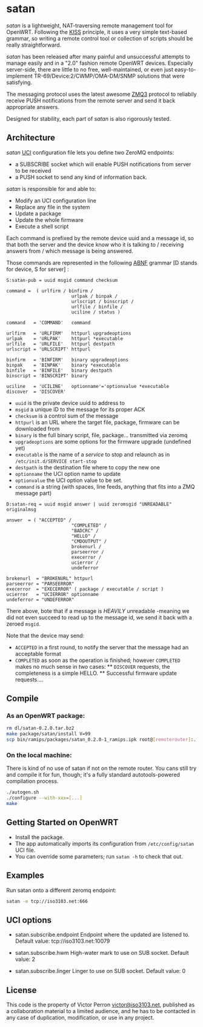# satan

*satan* is a lightweight, NAT-traversing remote management tool for OpenWRT. Following the [KISS](http://en.wikipedia.org/wiki/KISS_principle) principle, it uses a very simple text-based grammar, so writing a remote control tool or collection of scripts should be really straightforward.

*satan* has been released after many painful and unsuccessful attempts to manage easily and in a "2.0" fashion remote OpenWRT devices. Especially server-side, there are little to no free, well-maintained, or even just easy-to-implement TR-69/Device:2/CWMP/OMA-DM/SNMP solutions that were satisfying.

The messaging protocol uses the latest awesome [ZMQ3](http://www.zeromq.org/) protocol to reliabily receive PUSH notifications from the remote server and send it back appropriate answers.

Designed for stability, each part of *satan* is also rigorously tested.

## Architecture

*satan* [UCI](http://wiki.openwrt.org/doc/uci) configuration file lets you define two ZeroMQ endpoints:

* a SUBSCRIBE socket which will enable PUSH notifications from server to be received
* a PUSH socket to send any kind of information back.

*satan* is responsible for and able to:

* Modify an UCI configuration line
* Replace any file in the system
* Update a package
* Update the whole firmware
* Execute a shell script

Each command is prefixed by the remote device uuid and a message id, so that both the server and the device know who it is talking to / receiving answers from / which message is being answered. 

Those commands are represented in the following [ABNF](http://www.ietf.org/rfc/rfc2234.txt) grammar [D stands for device, S for server] :

```
S:satan-pub = uuid msgid command checksum

command =  ( urlfirm / binfirm / 
						urlpak / binpak / 
						urlscript / binscript /
						urlfile / binfile /
						uciline / status )

command   = 'COMMAND'   command

urlfirm   = 'URLFIRM'   httpurl upgradeoptions
urlpak    = 'URLPAK'    httpurl *executable
urlfile   = 'URLFILE'   httpurl destpath
urlscript = 'URLSCRIPT' httpurl

binfirm   = 'BINFIRM'   binary upgradeoptions
binpak    = 'BINPAK'    binary *executable
binfile   = 'BINFILE'   binary destpath
binscript = 'BINSCRIPT' binary

uciline   = 'UCILINE'   optionname'='optionvalue *executable
discover  = 'DISCOVER'
```

* `uuid` is the private device uuid to address to
* `msgid` a unique ID to the message for its proper ACK
* `checksum` is a control sum of the message
* `httpurl` is an URL where the target file, package, firmware can be downloaded from
* `binary` is the full binary script, file, package... transmitted via zeromq
* `upgradeoptions` are some options for the firmware upgrade (undefined yet)
* `executable` is the name of a _service_ to stop and relaunch as in `/etc/init.d/SERVICE start-stop`
* `destpath` is the destination file where to copy the new one
* `optionname` the UCI option name to update
* `optionvalue` the UCI option value to be set.
* `command` is a string (with spaces, line feeds, anything that fits into a ZMQ message part)

```
D:satan-req = uuid msgid answer | uuid zeromsgid "UNREADABLE" originalmsg

answer  = ( "ACCEPTED" / 
						"COMPLETED" /
						"BADCRC" /
						"HELLO" /
						"CMDOUTPUT" /
						brokenurl /
						parseerror /
						execerror /
						ucierror /
						undeferror

brokenurl  = "BROKENURL" httpurl
parseerror = "PARSEERROR"
execerror  = "EXECERROR" ( package / executable / script )
ucierror   = "UCIERROR" optionname
undeferror = "UNDEFERROR" 
```

There above, bote that if a message is _HEAVILY_ unreadable -meaning we did not even succeed
to read up to the message id, we send it back with a zeroed `msgid`.

Note that the device may send:
* `ACCEPTED` in a first round, to notify the server that the message had an acceptable format
* `COMPLETED` as soon as the operation is finished; however `COMPLETED` makes no much sense in two cases:
** `DISCOVER` requests, the completeness is a simple HELLO.
** Successful firmware update requests....

## Compile

### As an OpenWRT package:

```bash
rm dl/satan-0.2.0.tar.bz2
make package/satan/install V=99
scp bin/ramips/packages/satan_0.2.0-1_ramips.ipk root@[remoterouter]:.
```

### On the local machine:

There is kind of no use of satan if not on the remote router.
You cans still try and compile it for fun, though; it's a fully standard autotools-powered compilation process.
```bash
./autogen.sh
./configure --with-xxx=[...]
make
```

## Getting Started on OpenWRT

* Install the package.
* The app automatically imports its configuration from `/etc/config/satan` UCI file.
* You can override some parameters; run  `satan -h` to check that out.

## Examples

Run satan onto a different zeromq endpoint:

```bash
satan -e tcp://iso3103.net:666
```

## UCI options

* satan.subscribe.endpoint
Endpoint where the updated are listened to.
Default value: tcp://iso3103.net:10079

* satan.subscribe.hwm
High-water mark to use on SUB socket.
Default value: 2

* satan.subscribe.linger
Linger to use on SUB socket.
Default value: 0

## License

This code is the property of Victor Perron <victor@iso3103.net>, published as a collaboration material to a limited audience, and he has to be contacted in any case of duplication, modification, or use in any project.
